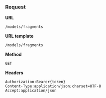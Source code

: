 ### Request

**URL**

`/models/fragments`

**URL template**

`/models/fragments`

**Method**

`GET`

**Headers**

`Authorization:Bearer{token}`  
`Content-Type:application/json;charset=UTF-8`  
`Accept:application/json`  

